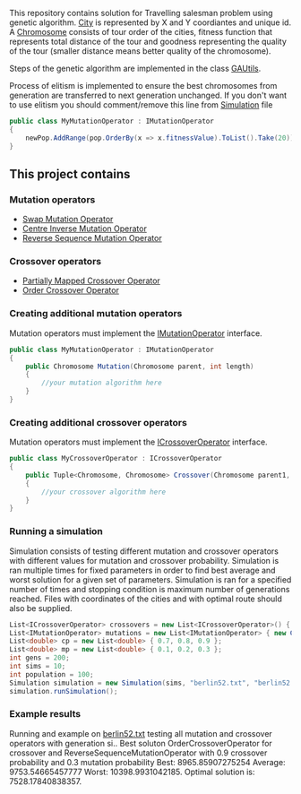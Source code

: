 This repository contains solution for Travelling salesman problem using genetic algorithm.
[City](TSPGA/City.cs) is represented by X and Y coordiantes and unique id. A [Chromosome](TSPGA/Chromosome.cs) consists of
tour order of the cities, fitness function that represents total distance of the tour and goodness representing the
quality of the tour (smaller distance means better quality of the chromosome).

Steps of the genetic algorithm are implemented in the class [GAUtils](TSPGA/GAUtils.cs).

Process of elitism is implemented to ensure the best chromosomes from generation are transferred to next generation
unchanged. If you don't want to use elitism you should comment/remove this line from [Simulation](TSPGA/Simulation.cs) file
```csharp
public class MyMutationOperator : IMutationOperator
{
	newPop.AddRange(pop.OrderBy(x => x.fitnessValue).ToList().Take(20));
}
```

## This project contains

### Mutation operators

- [Swap Mutation Operator](TSPGA/SwapMutationOperator.cs)
- [Centre Inverse Mutation Operator](TSPGA/CentreInverseMutationOperator.cs)
- [Reverse Sequence Mutation Operator](TSPGA/ReverseSequenceMutationOperator.cs)

### Crossover operators

- [Partially Mapped Crossover Operator](TSPGA/PartiallyMappedCrossoverOperator.cs)
- [Order Crossover Operator](TSPGA/OrderCrossoverOperator.cs)
	
### Creating additional mutation operators
Mutation operators must implement the [IMutationOperator](TSPGA/IMutationOperator.cs) interface.
```csharp
public class MyMutationOperator : IMutationOperator
{
	public Chromosome Mutation(Chromosome parent, int length)
	{
		//your mutation algorithm here
	}
}
```

### Creating additional crossover operators
Mutation operators must implement the [ICrossoverOperator](TSPGA/ICrossoverOperator.cs) interface.
```csharp
public class MyCrossoverOperator : ICrossoverOperator
{
	public Tuple<Chromosome, Chromosome> Crossover(Chromosome parent1, Chromosome parent2, int length)
	{
		//your crossover algorithm here
	}
}
```

### Running a simulation
Simulation consists of testing different mutation and crossover operators with different values for mutation and crossover probability.
Simulation is ran multiple times for fixed parameters in order to find best average and worst solution for a given set of parameters. 
Simulation is ran for a specified number of times and stopping condition is maximum number of generations reached.
Files with coordinates of the cities and with optimal route should also be supplied.
```csharp
List<ICrossoverOperator> crossovers = new List<ICrossoverOperator>() { new PartiallyMappedCrossoverOperator(), new OrderCrossoverOperator() };
List<IMutationOperator> mutations = new List<IMutationOperator> { new CentreInverseMutationOperator(), new SwapMutationOperator(), new ReverseSequenceMutationOperator()};
List<double> cp = new List<double> { 0.7, 0.8, 0.9 };
List<double> mp = new List<double> { 0.1, 0.2, 0.3 };
int gens = 200;
int sims = 10;
int population = 100;
Simulation simulation = new Simulation(sims, "berlin52.txt", "berlin52.opt.txt", mutations, crossovers, mp, cp, gens, population);
simulation.runSimulation();
```

### Example results
Running and example on [berlin52.txt](TSPGA/bin/Debug/berlin52.txt) testing all mutation and crossover operators with generation si..
Best soluton OrderCrossoverOperator for crossover and ReverseSequenceMutationOperator with 0.9 crossover probability and 0.3 mutation probability
Best: 8965.85907275254 Average: 9753.54665457777 Worst: 10398.9931042185.
Optimal solution is: 7528.17840838357.
